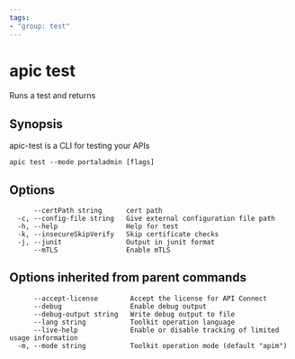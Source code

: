 ```yaml
---
tags:
- "group: test"
---
```

# apic test

Runs a test and returns

## Synopsis

apic-test is a CLI for testing your APIs

```
apic test --mode portaladmin [flags]
```


## Options

```
      --certPath string      cert path
  -c, --config-file string   Give external configuration file path
  -h, --help                 Help for test
  -k, --insecureSkipVerify   Skip certificate checks
  -j, --junit                Output in junit format
      --mTLS                 Enable mTLS
```

## Options inherited from parent commands

```
      --accept-license        Accept the license for API Connect
      --debug                 Enable debug output
      --debug-output string   Write debug output to file
      --lang string           Toolkit operation language
      --live-help             Enable or disable tracking of limited usage information
  -m, --mode string           Toolkit operation mode (default "apim")
```
